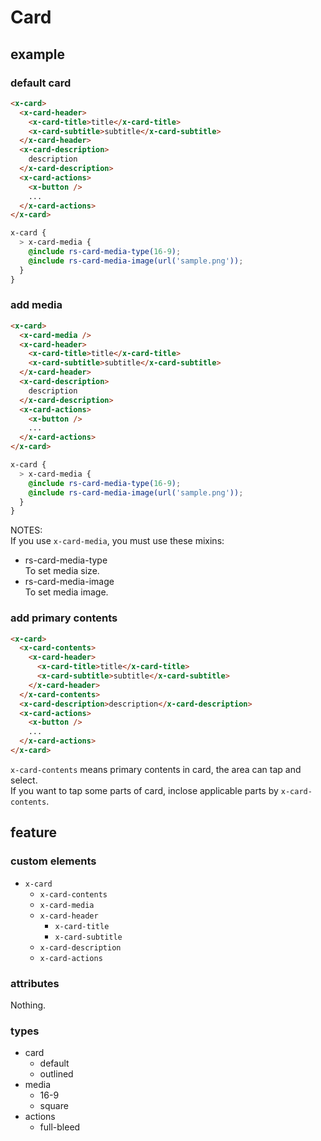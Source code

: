 # Card
## example
### default card
```html
<x-card>
  <x-card-header>
    <x-card-title>title</x-card-title>
    <x-card-subtitle>subtitle</x-card-subtitle>
  </x-card-header>
  <x-card-description>
    description
  </x-card-description>
  <x-card-actions>
    <x-button />
    ...
  </x-card-actions>
</x-card>

```
```scss
x-card {
  > x-card-media {
    @include rs-card-media-type(16-9);
    @include rs-card-media-image(url('sample.png'));
  }
}
```  
### add media
```html
<x-card>
  <x-card-media />
  <x-card-header>
    <x-card-title>title</x-card-title>
    <x-card-subtitle>subtitle</x-card-subtitle>
  </x-card-header>
  <x-card-description>
    description
  </x-card-description>
  <x-card-actions>
    <x-button />
    ...
  </x-card-actions>
</x-card>

```
```scss
x-card {
  > x-card-media {
    @include rs-card-media-type(16-9);
    @include rs-card-media-image(url('sample.png'));
  }
}
```  
NOTES:  
If you use `x-card-media`, you must use these mixins:
* rs-card-media-type  
To set media size.
* rs-card-media-image  
To set media image.

### add primary contents
```html
<x-card>
  <x-card-contents>
    <x-card-header>
      <x-card-title>title</x-card-title>
      <x-card-subtitle>subtitle</x-card-subtitle>
    </x-card-header>
  </x-card-contents>
  <x-card-description>description</x-card-description>
  <x-card-actions>
    <x-button />
    ...
  </x-card-actions>
</x-card>

```
`x-card-contents` means primary contents in card, the area can tap and select.  
If you want to tap some parts of card, inclose applicable parts by `x-card-contents`.

## feature
### custom elements
* `x-card`
  * `x-card-contents`
  * `x-card-media`
  * `x-card-header`
    * `x-card-title`
    * `x-card-subtitle`
  * `x-card-description`
  * `x-card-actions`

### attributes
Nothing.
### types
* card
  * default
  * outlined
* media
  * 16-9
  * square
* actions
  * full-bleed


